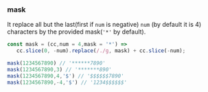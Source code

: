 ### mask

It replace all but the last(first if `num` is negative) `num` (by default it is 4) characters by the provided mask(`'*'` by default).

```js
const mask = (cc,num = 4,mask = '*') =>
   cc.slice(0, -num).replace(/./g, mask) + cc.slice(-num);
```

```js
mask(1234567890) // '******7890'
mask(1234567890,3) // '*******890'
mask(1234567890,4,'$') // '$$$$$$7890'
mask(1234567890,-4,'$') // '1234$$$$$$'
```
